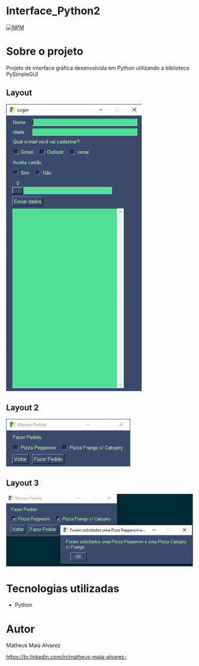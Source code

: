 # Interface_Python2

[![NPM](https://img.shields.io/npm/l/react)](https://github.com/MatheusAlvarez/Interface_Python2/blob/main/LICENSE) 

# Sobre o projeto

Projeto de interface gráfica desenvolvida em Python utilizando a biblioteca PySimpleGUI

## Layout
![Inter 1](https://github.com/MatheusAlvarez/Interface_Python2/blob/main/_assets/Inter1.PNG)

## Layout 2
![Inter 2](https://github.com/MatheusAlvarez/Interface_Python2/blob/main/_assets/Inter2.PNG)

## Layout 3
![Inter 3](https://github.com/MatheusAlvarez/Interface_Python2/blob/main/_assets/Inter3.PNG)

# Tecnologias utilizadas
- Python


# Autor

Matheus Maia Alvarez

https://br.linkedin.com/in/matheus-maia-alvarez-
